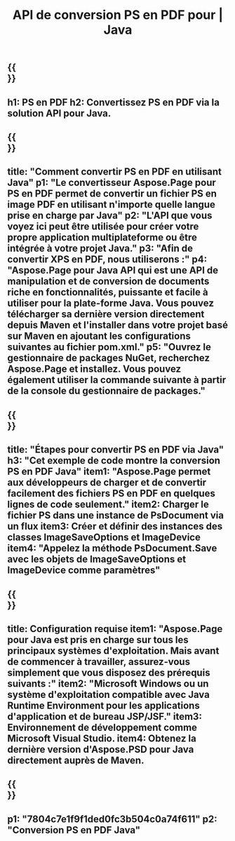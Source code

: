﻿---
translation: true
template: /_templates/_conversion-child-java.md
title: API de conversion PS en PDF pour | Java
url: /java/conversion/ps-to-pdf/
description: Exemple de code de conversion Java pour le format PS en fichier PDF. Utilisez cet exemple de code pour convertir PS en PDF dans n'importe quelle application Java Web ou de bureau.
informat: PS
outformat: PDF
otherformats: XPS EPS
---

{{<section banner>}}
---
h1: PS en PDF
h2: Convertissez PS en PDF via la solution API pour Java.
---

{{<section overview>}}
---
title: "Comment convertir PS en PDF en utilisant Java"
p1: "Le convertisseur Aspose.Page pour PS en PDF permet de convertir un fichier PS en image PDF en utilisant n'importe quelle langue prise en charge par Java"
p2: "L'API que vous voyez ici peut être utilisée pour créer votre propre application multiplateforme ou être intégrée à votre projet Java."
p3: "Afin de convertir XPS en PDF, nous utiliserons :"
p4: "Aspose.Page pour Java API qui est une API de manipulation et de conversion de documents riche en fonctionnalités, puissante et facile à utiliser pour la plate-forme Java. Vous pouvez télécharger sa dernière version directement depuis Maven et l'installer dans votre projet basé sur Maven en ajoutant les configurations suivantes au fichier pom.xml."
p5: "Ouvrez le gestionnaire de packages NuGet, recherchez Aspose.Page et installez. Vous pouvez également utiliser la commande suivante à partir de la console du gestionnaire de packages."
---

{{<section feature1>}}
---
title: "Étapes pour convertir PS en PDF via Java"
h3: "Cet exemple de code montre la conversion PS en PDF Java"
item1: "Aspose.Page permet aux développeurs de charger et de convertir facilement des fichiers PS en PDF en quelques lignes de code seulement."
item2: Charger le fichier PS dans une instance de PsDocument via un flux
item3: Créer et définir des instances des classes ImageSaveOptions et ImageDevice
item4: "Appelez la méthode PsDocument.Save avec les objets de ImageSaveOptions et ImageDevice comme paramètres"
---

{{<section feature2>}}
---
title: Configuration requise
item1: "Aspose.Page pour Java est pris en charge sur tous les principaux systèmes d'exploitation. Mais avant de commencer à travailler, assurez-vous simplement que vous disposez des prérequis suivants :"
item2: "Microsoft Windows ou un système d'exploitation compatible avec Java Runtime Environment pour les applications d'application et de bureau JSP/JSF."
item3: Environnement de développement comme Microsoft Visual Studio.
item4: Obtenez la dernière version d'Aspose.PSD pour Java directement auprès de Maven.
---

{{<section gist>}}
---
p1: "7804c7e1f9f1ded0fc3b504c0a74f611"
p2: "Conversion PS en PDF Java"
---
